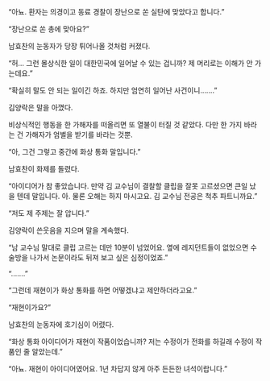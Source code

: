 “아뇨. 환자는 의경이고 동료 경찰이 장난으로 쏜 실탄에 맞았다고 합니다.”

“장난으로 쏜 총에 맞아요?”

남효찬의 눈동자가 당장 튀어나올 것처럼 커졌다.

“허… 그런 몰상식한 일이 대한민국에 일어날 수 있는 겁니까? 제 머리로는 이해가 안 가는데요.”

“확실히 말도 안 되는 일이긴 하죠. 하지만 엄연히 일어난 사건이니…….”

김양락은 말을 아꼈다.

비상식적인 행동을 한 가해자를 떠올리면 또 열불이 터질 것 같았다. 다만 한 가지 바라는 건 가해자가 엄벌을 받기를 바라는 것뿐.

“아, 그건 그렇고 중간에 화상 통화 말입니다.”

남효찬이 화제를 돌렸다.

“아이디어가 참 좋았습니다. 만약 김 교수님이 결찰할 클립을 잘못 고르셨으면 큰일 났을 텐데 말입니다. 아. 물론 오해는 하지 마시고요. 김 교수님 전공은 척추 파트니까요.”

“저도 제 주제는 잘 압니다.”

김양락이 쓴웃음을 지으며 말을 계속했다.

“남 교수님 말대로 클립 고르는 데만 10분이 넘었어요. 옆에 레지던트들이 없었으면 수술방을 나가서 논문이라도 뒤져 보고 싶은 심정이었죠.”

“…….”

“그런데 재현이가 화상 통화를 하면 어떻겠냐고 제안하더라고요.”

“재현이가요?”

남효찬의 눈동자에 호기심이 어렸다.

“화상 통화 아이디어가 재현이 작품이었습니까? 저는 수정이가 전화를 하길래 수정이 작품인 줄 알았는데.”

“아뇨. 재현이 아이디어였어요. 1년 차답지 않게 아주 든든한 녀석이랍니다.”
